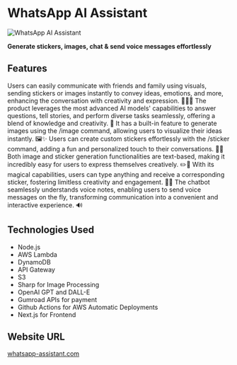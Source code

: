 # WhatsApp AI Assistant

![WhatsApp AI Assistant](https://i.ibb.co/QQB67tg/wabg.png)

**Generate stickers, images, chat & send voice messages effortlessly**

## Features

Users can easily communicate with friends and family using visuals, sending stickers or images instantly to convey ideas, emotions, and more, enhancing the conversation with creativity and expression. 🌟💬🎨
The product leverages the most advanced AI models' capabilities to answer questions, tell stories, and perform diverse tasks seamlessly, offering a blend of knowledge and creativity. 🤖
It has a built-in feature to generate images using the /image command, allowing users to visualize their ideas instantly. 🖼️✨
Users can create custom stickers effortlessly with the /sticker command, adding a fun and personalized touch to their conversations. 🎉📌
Both image and sticker generation functionalities are text-based, making it incredibly easy for users to express themselves creatively. ✏️🎨
With its magical capabilities, users can type anything and receive a corresponding sticker, fostering limitless creativity and engagement. 🌟🔮
The chatbot seamlessly understands voice notes, enabling users to send voice messages on the fly, transforming communication into a convenient and interactive experience. 🔊

## Technologies Used

- Node.js
- AWS Lambda
- DynamoDB
- API Gateway
- S3
- Sharp for Image Processing
- OpenAI GPT and DALL-E
- Gumroad APIs for payment
- Github Actions for AWS Automatic Deployments
- Next.js for Frontend

## Website URL

[whatsapp-assistant.com](https://whatsapp-assistant.com)
